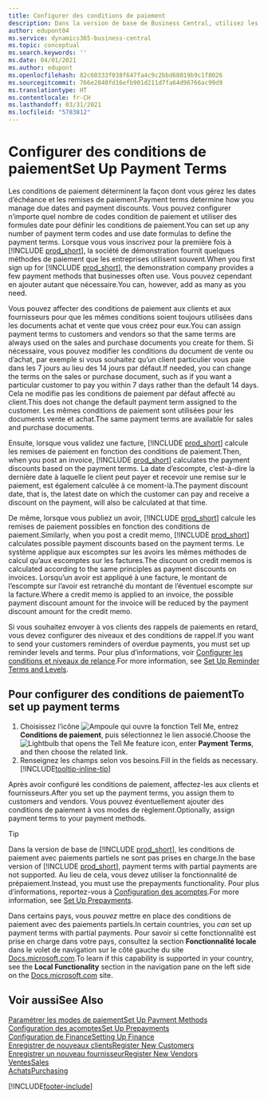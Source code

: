 ```yaml
---
title: Configurer des conditions de paiement
description: Dans la version de base de Business Central, utilisez les conditions de paiement pour gérer les dates d’échéance et les remises de paiement.
author: edupont04
ms.service: dynamics365-business-central
ms.topic: conceptual
ms.search.keywords: ''
ms.date: 04/01/2021
ms.author: edupont
ms.openlocfilehash: 82c60333f038f647fa4c9c2bbd68019b9c1f8026
ms.sourcegitcommit: 766e2840fd16efb901d211d7fa64d96766ac99d9
ms.translationtype: HT
ms.contentlocale: fr-CH
ms.lasthandoff: 03/31/2021
ms.locfileid: "5783812"
---
```

# <a name="set-up-payment-terms"></a><span data-ttu-id="6106f-103">Configurer des conditions de paiement</span><span class="sxs-lookup"><span data-stu-id="6106f-103">Set Up Payment Terms</span></span>

<span data-ttu-id="6106f-104">Les conditions de paiement déterminent la façon dont vous gérez les dates d’échéance et les remises de paiement.</span><span class="sxs-lookup"><span data-stu-id="6106f-104">Payment terms determine how you manage due dates and payment discounts.</span></span> <span data-ttu-id="6106f-105">Vous pouvez configurer n’importe quel nombre de codes condition de paiement et utiliser des formules date pour définir les conditions de paiement.</span><span class="sxs-lookup"><span data-stu-id="6106f-105">You can set up any number of payment term codes and use date formulas to define the payment terms.</span></span> <span data-ttu-id="6106f-106">Lorsque vous vous inscrivez pour la première fois à [!INCLUDE [prod_short](includes/prod_short.md)], la société de démonstration fournit quelques méthodes de paiement que les entreprises utilisent souvent.</span><span class="sxs-lookup"><span data-stu-id="6106f-106">When you first sign up for [!INCLUDE [prod_short](includes/prod_short.md)], the demonstration company provides a few payment methods that businesses often use.</span></span> <span data-ttu-id="6106f-107">Vous pouvez cependant en ajouter autant que nécessaire.</span><span class="sxs-lookup"><span data-stu-id="6106f-107">You can, however, add as many as you need.</span></span>  

<span data-ttu-id="6106f-108">Vous pouvez affecter des conditions de paiement aux clients et aux fournisseurs pour que les mêmes conditions soient toujours utilisées dans les documents achat et vente que vous créez pour eux.</span><span class="sxs-lookup"><span data-stu-id="6106f-108">You can assign payment terms to customers and vendors so that the same terms are always used on the sales and purchase documents you create for them.</span></span> <span data-ttu-id="6106f-109">Si nécessaire, vous pouvez modifier les conditions du document de vente ou d’achat, par exemple si vous souhaitez qu’un client particulier vous paie dans les 7 jours au lieu des 14 jours par défaut.</span><span class="sxs-lookup"><span data-stu-id="6106f-109">If needed, you can change the terms on the sales or purchase document, such as if you want a particular customer to pay you within 7 days rather than the default 14 days.</span></span> <span data-ttu-id="6106f-110">Cela ne modifie pas les conditions de paiement par défaut affecté au client.</span><span class="sxs-lookup"><span data-stu-id="6106f-110">This does not change the default payment term assigned to the customer.</span></span> <span data-ttu-id="6106f-111">Les mêmes conditions de paiement sont utilisées pour les documents vente et achat.</span><span class="sxs-lookup"><span data-stu-id="6106f-111">The same payment terms are available for sales and purchase documents.</span></span>

<span data-ttu-id="6106f-112">Ensuite, lorsque vous validez une facture, [!INCLUDE [prod_short](includes/prod_short.md)] calcule les remises de paiement en fonction des conditions de paiement.</span><span class="sxs-lookup"><span data-stu-id="6106f-112">Then, when you post an invoice, [!INCLUDE [prod_short](includes/prod_short.md)] calculates the payment discounts based on the payment terms.</span></span> <span data-ttu-id="6106f-113">La date d’escompte, c’est-à-dire la dernière date à laquelle le client peut payer et recevoir une remise sur le paiement, est également calculée à ce moment-là.</span><span class="sxs-lookup"><span data-stu-id="6106f-113">The payment discount date, that is, the latest date on which the customer can pay and receive a discount on the payment, will also be calculated at that time.</span></span>  

<span data-ttu-id="6106f-114">De même, lorsque vous publiez un avoir, [!INCLUDE [prod_short](includes/prod_short.md)] calcule les remises de paiement possibles en fonction des conditions de paiement.</span><span class="sxs-lookup"><span data-stu-id="6106f-114">Similarly, when you post a credit memo, [!INCLUDE [prod_short](includes/prod_short.md)] calculates possible payment discounts based on the payment terms.</span></span> <span data-ttu-id="6106f-115">Le système applique aux escomptes sur les avoirs les mêmes méthodes de calcul qu’aux escomptes sur les factures.</span><span class="sxs-lookup"><span data-stu-id="6106f-115">The discount on credit memos is calculated according to the same principles as payment discounts on invoices.</span></span> <span data-ttu-id="6106f-116">Lorsqu’un avoir est appliqué à une facture, le montant de l’escompte sur l’avoir est retranché du montant de l’éventuel escompte sur la facture.</span><span class="sxs-lookup"><span data-stu-id="6106f-116">Where a credit memo is applied to an invoice, the possible payment discount amount for the invoice will be reduced by the payment discount amount for the credit memo.</span></span>  

<span data-ttu-id="6106f-117">Si vous souhaitez envoyer à vos clients des rappels de paiements en retard, vous devez configurer des niveaux et des conditions de rappel.</span><span class="sxs-lookup"><span data-stu-id="6106f-117">If you want to send your customers reminders of overdue payments, you must set up reminder levels and terms.</span></span> <span data-ttu-id="6106f-118">Pour plus d’informations, voir [Configurer les conditions et niveaux de relance](finance-setup-reminders.md).</span><span class="sxs-lookup"><span data-stu-id="6106f-118">For more information, see [Set Up Reminder Terms and Levels](finance-setup-reminders.md).</span></span>  

## <a name="to-set-up-payment-terms"></a><span data-ttu-id="6106f-119">Pour configurer des conditions de paiement</span><span class="sxs-lookup"><span data-stu-id="6106f-119">To set up payment terms</span></span>

1. <span data-ttu-id="6106f-120">Choisissez l’icône ![Ampoule qui ouvre la fonction Tell Me](media/ui-search/search_small.png "Dites-moi ce que vous voulez faire"), entrez **Conditions de paiement**, puis sélectionnez le lien associé.</span><span class="sxs-lookup"><span data-stu-id="6106f-120">Choose the ![Lightbulb that opens the Tell Me feature](media/ui-search/search_small.png "Tell me what you want to do") icon, enter **Payment Terms**, and then choose the related link.</span></span>  
2. <span data-ttu-id="6106f-121">Renseignez les champs selon vos besoins.</span><span class="sxs-lookup"><span data-stu-id="6106f-121">Fill in the fields as necessary.</span></span> [!INCLUDE[tooltip-inline-tip](includes/tooltip-inline-tip_md.md)]  

<span data-ttu-id="6106f-122">Après avoir configuré les conditions de paiement, affectez-les aux clients et fournisseurs.</span><span class="sxs-lookup"><span data-stu-id="6106f-122">After you set up the payment terms, you assign them to customers and vendors.</span></span> <span data-ttu-id="6106f-123">Vous pouvez éventuellement ajouter des conditions de paiement à vos modes de règlement.</span><span class="sxs-lookup"><span data-stu-id="6106f-123">Optionally, assign payment terms to your payment methods.</span></span>  

> [!TIP]
> <span data-ttu-id="6106f-124">Dans la version de base de [!INCLUDE [prod_short](includes/prod_short.md)], les conditions de paiement avec paiements partiels ne sont pas prises en charge.</span><span class="sxs-lookup"><span data-stu-id="6106f-124">In the base version of [!INCLUDE [prod_short](includes/prod_short.md)], payment terms with partial payments are not supported.</span></span> <span data-ttu-id="6106f-125">Au lieu de cela, vous devez utiliser la fonctionnalité de prépaiement.</span><span class="sxs-lookup"><span data-stu-id="6106f-125">Instead, you must use the prepayments functionality.</span></span> <span data-ttu-id="6106f-126">Pour plus d’informations, reportez\-vous à [Configuration des acomptes](finance-set-up-prepayments.md).</span><span class="sxs-lookup"><span data-stu-id="6106f-126">For more information, see [Set Up Prepayments](finance-set-up-prepayments.md).</span></span>
>
> <span data-ttu-id="6106f-127">Dans certains pays, vous *pouvez* mettre en place des conditions de paiement avec des paiements partiels.</span><span class="sxs-lookup"><span data-stu-id="6106f-127">In certain countries, you *can* set up payment terms with partial payments.</span></span> <span data-ttu-id="6106f-128">Pour savoir si cette fonctionnalité est prise en charge dans votre pays, consultez la section **Fonctionnalité locale** dans le volet de navigation sur le côté gauche du site [Docs.microsoft.com](about-localization.md).</span><span class="sxs-lookup"><span data-stu-id="6106f-128">To learn if this capability is supported in your country, see the **Local Functionality** section in the navigation pane on the left side on the [Docs.microsoft.com](about-localization.md) site.</span></span>

## <a name="see-also"></a><span data-ttu-id="6106f-129">Voir aussi</span><span class="sxs-lookup"><span data-stu-id="6106f-129">See Also</span></span>

[<span data-ttu-id="6106f-130">Paramétrer les modes de paiement</span><span class="sxs-lookup"><span data-stu-id="6106f-130">Set Up Payment Methods</span></span>](finance-payment-methods.md)  
[<span data-ttu-id="6106f-131">Configuration des acomptes</span><span class="sxs-lookup"><span data-stu-id="6106f-131">Set Up Prepayments</span></span>](finance-set-up-prepayments.md)  
[<span data-ttu-id="6106f-132">Configuration de Finance</span><span class="sxs-lookup"><span data-stu-id="6106f-132">Setting Up Finance</span></span>](finance-setup-finance.md)  
[<span data-ttu-id="6106f-133">Enregistrer de nouveaux clients</span><span class="sxs-lookup"><span data-stu-id="6106f-133">Register New Customers</span></span>](sales-how-register-new-customers.md)  
[<span data-ttu-id="6106f-134">Enregistrer un nouveau fournisseur</span><span class="sxs-lookup"><span data-stu-id="6106f-134">Register New Vendors</span></span>](purchasing-how-register-new-vendors.md)  
[<span data-ttu-id="6106f-135">Ventes</span><span class="sxs-lookup"><span data-stu-id="6106f-135">Sales</span></span>](sales-manage-sales.md)  
[<span data-ttu-id="6106f-136">Achats</span><span class="sxs-lookup"><span data-stu-id="6106f-136">Purchasing</span></span>](purchasing-manage-purchasing.md)  


[!INCLUDE[footer-include](includes/footer-banner.md)]